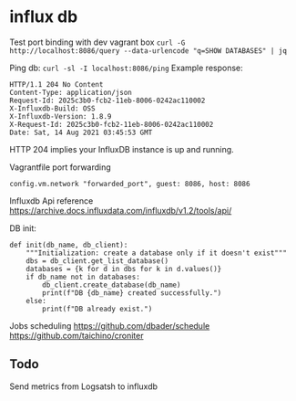 # influx db


Test port binding with dev vagrant box
`curl -G http://localhost:8086/query --data-urlencode "q=SHOW DATABASES" | jq`

Ping db:
`curl -sl -I localhost:8086/ping`
Example response:
```buildoutcfg
HTTP/1.1 204 No Content
Content-Type: application/json
Request-Id: 2025c3b0-fcb2-11eb-8006-0242ac110002
X-Influxdb-Build: OSS
X-Influxdb-Version: 1.8.9
X-Request-Id: 2025c3b0-fcb2-11eb-8006-0242ac110002
Date: Sat, 14 Aug 2021 03:45:53 GMT
```

HTTP 204 implies your InfluxDB instance is up and running.

Vagrantfile port forwarding
```
config.vm.network "forwarded_port", guest: 8086, host: 8086
```

Influxdb Api reference
https://archive.docs.influxdata.com/influxdb/v1.2/tools/api/

DB init:
```buildoutcfg
def init(db_name, db_client):
    """Initialization: create a database only if it doesn't exist"""
    dbs = db_client.get_list_database()
    databases = {k for d in dbs for k in d.values()}
    if db_name not in databases:
        db_client.create_database(db_name)
        print(f"DB {db_name} created successfully.")
    else:
        print(f"DB already exist.")
```

Jobs scheduling
https://github.com/dbader/schedule
https://github.com/taichino/croniter

## Todo
Send metrics from Logsatsh to influxdb
